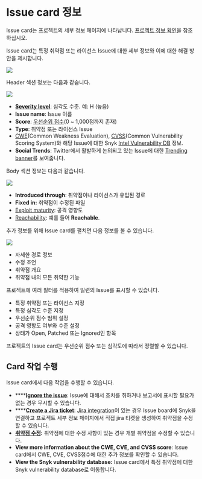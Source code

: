 # Issue card 정보

Issue card는 프로젝트의 세부 정보 페이지에 나타납니다. [프로젝트 정보 확인](view-project-information/)을 참조하십시오.

Issue card는 특정 취약점 또는 라이선스 Issue에 대한 세부 정보와 이에 대한 해결 방안을 제시합니다.

![](../../.gitbook/assets/screenshot\_2021-03-01\_at\_16.19.01.png)

Header 섹션 정보는 다음과 같습니다.

![](../../.gitbook/assets/issue-card-header.png)

* [**Severity level**](../../introducing-snyk/snyks-core-concepts/severity-levels.md): 심각도 수준. 예: H (높음)
* **Issue name**: Issue 이름
* **Score**: [우선순위 점수](broken-reference)(0 \~ 1,000점까지 존재)
* **Type**: 취약점 또는 라이선스 Issue
* [CWE](https://cwe.mitre.org/index.html)(Common Weakness Evaluation), [CVSS](https://www.first.org/cvss/calculator/3.1)(Common Vulnerability Scoring System)와 해당 Issue에 대한 Snyk [Intel Vulnerability DB](https://snyk.io/vuln) 정보.
* **Social Trends**: Twitter에서 활발하게 논의되고 있는 Issue에 대한 [Trending banner](broken-reference)를 보여줍니다.

Body 섹션 정보는 다음과 같습니다.

![](../../.gitbook/assets/issue-card-body.png)

* **Introduced through**: 취약점이나 라이선스가 유입된 경로
* **Fixed in:** 취약점이 수정된 파일
* [Exploit maturity](broken-reference): 공격 영향도
* [Reachability](broken-reference): 예를 들어 **Reachable**.

추가 정보를 위해 Issue card를 펼치면 다음 정보를 볼 수 있습니다.

![](../../.gitbook/assets/screenshot\_2021-03-01\_at\_16.08.49.png)

* 자세한 경로 정보
* 수정 조언
* 취약점 개요
* 취약점 내의 모든 취약한 기능

프로젝트에 여러 필터를 적용하여 일련의 Issue를 표시할 수 있습니다.

* 특정 취약점 또는 라이선스 지정
* 특정 심각도 수준 지정
* 우선순위 점수 범위 설정
* 공격 영항도 여부와 수준 설정
* 상태가 Open, Patched 또는 Ignored인 항목

프로젝트의 Issue card는 우선순위 점수 또는 심각도에 따라서 정렬할 수 있습니다.

## Card 작업 수행

Issue card에서 다음 작업을 수행할 수 있습니다.

* \*\*\*\*[**Ignore the issue**](broken-reference): Issue에 대해서 조치를 취하거나 보고서에 표시할 필요가 없는 경우 무시할 수 있습니다.
* \*\*\*\*[**Create a Jira ticket**](../../features/integrations/notifications-ticketing-system-integrations/jira.md): [Jira integration](../../features/integrations/notifications-ticketing-system-integrations/jira.md)이 있는 경우 Issue board에 Snyk을 연결하고 프로젝트 세부 정보 페이지에서 직접 jira 티켓을 생성하여 취약점을 수정할 수 있습니다.
* [**취약점 수정**](broken-reference)**:** 취약점에 대한 수정 사항이 있는 경우 개별 취약점을 수정할 수 있습니다.
* **View more information about the CWE, CVE, and CVSS score**: Issue card에서 CWE, CVE, CVSS점수에 대한 추가 정보를 확인할 수 있습니다.
* **View the Snyk vulnerability database:** Issue card에서 특정 취약점에 대한 Snyk vulnerability database로 이동합니다.
